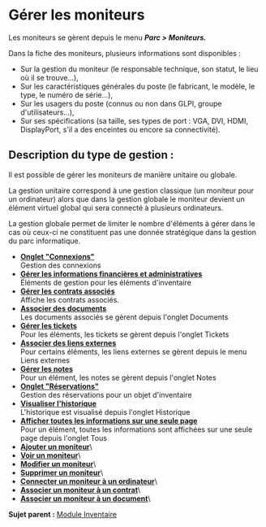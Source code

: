 Gérer les moniteurs
===================

Les moniteurs se gèrent depuis le menu ***Parc \> Moniteurs.***

Dans la fiche des moniteurs, plusieurs informations sont disponibles :

-   Sur la gestion du moniteur (le responsable technique, son statut, le lieu où il se trouve...),
-   Sur les caractéristiques générales du poste (le fabricant, le modèle, le type, le numéro de série...),
-   Sur les usagers du poste (connus ou non dans GLPI, groupe d'utilisateurs...),
-   Sur ses spécifications (sa taille, ses types de port : VGA, DVI, HDMI, DisplayPort, s'il a des enceintes ou encore sa connectivité).

**Description du type de gestion :**
------------------------------------

Il est possible de gérer les moniteurs de manière unitaire ou globale.

La gestion unitaire correspond à une gestion classique (un moniteur pour un ordinateur) alors que dans la gestion globale le moniteur devient un élément virtuel global qui sera connecté à plusieurs ordinateurs.

La gestion globale permet de limiter le nombre d'éléments à gérer dans le cas où ceux-ci ne constituent pas une donnée stratégique dans la gestion du parc informatique.

-   **[Onglet "Connexions"](../glpi/inventory_connection.html)**\
     Gestion des connexions
-   **[Gérer les informations financières et
    administratives](../glpi/inventory_management.html)**\
     Éléments de gestion pour les éléments d'inventaire
-   **[Gérer les contrats associés](../glpi/inventory_contract.html)**\
     Affiche les contrats associés.
-   **[Associer des documents](../glpi/inventory_document.html)**\
     Les documents associés se gèrent depuis l'onglet Documents
-   **[Gérer les tickets](../glpi/inventory_ticket.html)**\
     Pour les éléments, les tickets se gèrent depuis l'onglet Tickets
-   **[Associer des liens externes](../glpi/inventory_link.html)**\
     Pour certains éléments, les liens externes se gèrent depuis le menu
    Liens externes
-   **[Gérer les notes](../glpi/notes.html)**\
     Pour un élément, les notes se gèrent depuis l'onglet Notes
-   **[Onglet "Réservations"](../glpi/inventory_reservation.html)**\
     Gestion des réservations pour un objet d'inventaire
-   **[Visualiser l'historique](../glpi/inventory_log.html)**\
     L'historique est visualisé depuis l'onglet Historique
-   **[Afficher toutes les informations sur une seule
    page](../glpi/inventory_all.html)**\
     Pour un élément, toutes les informations sont affichées sur une
    seule page depuis l'onglet Tous
-   **[Ajouter un moniteur](../glpi/inventory_monitor_t_create.html)**\
-   **[Voir un moniteur](../glpi/inventory_monitor_t_read.html)**\
-   **[Modifier un moniteur](../glpi/inventory_monitor_t_update.html)**\
-   **[Supprimer un
    moniteur](../glpi/inventory_monitor_t_delete.html)**\
-   **[Connecter un moniteur à un
    ordinateur](../glpi/inventory_monitor_t_connecttocomputer.html)**\
-   **[Associer un moniteur à un
    contrat](../glpi/inventory_monitor_t_linktocontract.html)**\
-   **[Associer un moniteur à un
    document](../glpi/inventory_monitor_t_linktodocument.html)**\

**Sujet parent :** [Module Inventaire](index.php?fr/03_module_inventaire/01_module_inventaire.md "Module Inventaire de GLPI")
